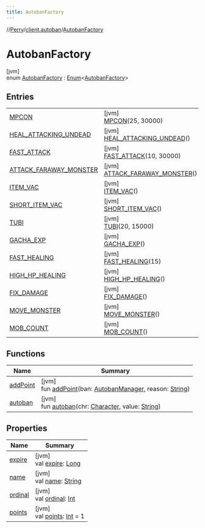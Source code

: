```yaml
---
title: AutobanFactory
---
```

//[Perry](../../../index.html)/[client.autoban](../index.html)/[AutobanFactory](index.html)



# AutobanFactory



[jvm]\
enum [AutobanFactory](index.html) : [Enum](https://kotlinlang.org/api/latest/jvm/stdlib/kotlin/-enum/index.html)&lt;[AutobanFactory](index.html)&gt;



## Entries


| | |
|---|---|
| [MPCON](-m-p-c-o-n/index.html) | [jvm]<br>[MPCON](-m-p-c-o-n/index.html)(25, 30000) |
| [HEAL_ATTACKING_UNDEAD](-h-e-a-l_-a-t-t-a-c-k-i-n-g_-u-n-d-e-a-d/index.html) | [jvm]<br>[HEAL_ATTACKING_UNDEAD](-h-e-a-l_-a-t-t-a-c-k-i-n-g_-u-n-d-e-a-d/index.html)() |
| [FAST_ATTACK](-f-a-s-t_-a-t-t-a-c-k/index.html) | [jvm]<br>[FAST_ATTACK](-f-a-s-t_-a-t-t-a-c-k/index.html)(10, 30000) |
| [ATTACK_FARAWAY_MONSTER](-a-t-t-a-c-k_-f-a-r-a-w-a-y_-m-o-n-s-t-e-r/index.html) | [jvm]<br>[ATTACK_FARAWAY_MONSTER](-a-t-t-a-c-k_-f-a-r-a-w-a-y_-m-o-n-s-t-e-r/index.html)() |
| [ITEM_VAC](-i-t-e-m_-v-a-c/index.html) | [jvm]<br>[ITEM_VAC](-i-t-e-m_-v-a-c/index.html)() |
| [SHORT_ITEM_VAC](-s-h-o-r-t_-i-t-e-m_-v-a-c/index.html) | [jvm]<br>[SHORT_ITEM_VAC](-s-h-o-r-t_-i-t-e-m_-v-a-c/index.html)() |
| [TUBI](-t-u-b-i/index.html) | [jvm]<br>[TUBI](-t-u-b-i/index.html)(20, 15000) |
| [GACHA_EXP](-g-a-c-h-a_-e-x-p/index.html) | [jvm]<br>[GACHA_EXP](-g-a-c-h-a_-e-x-p/index.html)() |
| [FAST_HEALING](-f-a-s-t_-h-e-a-l-i-n-g/index.html) | [jvm]<br>[FAST_HEALING](-f-a-s-t_-h-e-a-l-i-n-g/index.html)(15) |
| [HIGH_HP_HEALING](-h-i-g-h_-h-p_-h-e-a-l-i-n-g/index.html) | [jvm]<br>[HIGH_HP_HEALING](-h-i-g-h_-h-p_-h-e-a-l-i-n-g/index.html)() |
| [FIX_DAMAGE](-f-i-x_-d-a-m-a-g-e/index.html) | [jvm]<br>[FIX_DAMAGE](-f-i-x_-d-a-m-a-g-e/index.html)() |
| [MOVE_MONSTER](-m-o-v-e_-m-o-n-s-t-e-r/index.html) | [jvm]<br>[MOVE_MONSTER](-m-o-v-e_-m-o-n-s-t-e-r/index.html)() |
| [MOB_COUNT](-m-o-b_-c-o-u-n-t/index.html) | [jvm]<br>[MOB_COUNT](-m-o-b_-c-o-u-n-t/index.html)() |


## Functions


| Name | Summary |
|---|---|
| [addPoint](add-point.html) | [jvm]<br>fun [addPoint](add-point.html)(ban: [AutobanManager](../-autoban-manager/index.html), reason: [String](https://kotlinlang.org/api/latest/jvm/stdlib/kotlin/-string/index.html)) |
| [autoban](autoban.html) | [jvm]<br>fun [autoban](autoban.html)(chr: [Character](../../client/-character/index.html), value: [String](https://kotlinlang.org/api/latest/jvm/stdlib/kotlin/-string/index.html)) |


## Properties


| Name | Summary |
|---|---|
| [expire](expire.html) | [jvm]<br>val [expire](expire.html): [Long](https://kotlinlang.org/api/latest/jvm/stdlib/kotlin/-long/index.html) |
| [name](../../tools.settings/-database-type/-my-s-q-l/index.html#-372974862%2FProperties%2F863300109) | [jvm]<br>val [name](../../tools.settings/-database-type/-my-s-q-l/index.html#-372974862%2FProperties%2F863300109): [String](https://kotlinlang.org/api/latest/jvm/stdlib/kotlin/-string/index.html) |
| [ordinal](../../tools.settings/-database-type/-my-s-q-l/index.html#-739389684%2FProperties%2F863300109) | [jvm]<br>val [ordinal](../../tools.settings/-database-type/-my-s-q-l/index.html#-739389684%2FProperties%2F863300109): [Int](https://kotlinlang.org/api/latest/jvm/stdlib/kotlin/-int/index.html) |
| [points](points.html) | [jvm]<br>val [points](points.html): [Int](https://kotlinlang.org/api/latest/jvm/stdlib/kotlin/-int/index.html) = 1 |

